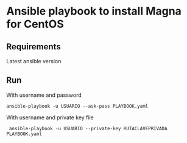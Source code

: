 # Ansible playbook to install Magna for CentOS
## Requirements
Latest ansible version

## Run
With username and password
```
ansible-playbook -u USUARIO --ask-pass PLAYBOOK.yaml
```
With username and private key file
```
 ansible-playbook -u USUARIO --private-key RUTACLAVEPRIVADA PLAYBOOK.yaml   
```